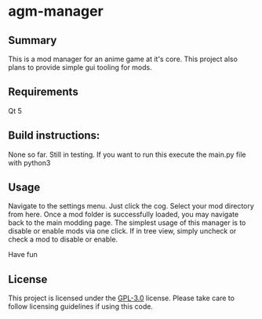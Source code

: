 # agm-manager

## Summary
This is a mod manager for an anime game at it's core. This project also plans to provide simple gui tooling for mods.

## Requirements
Qt 5

## Build instructions:
None so far. Still in testing.
If you want to run this execute the main.py file with python3

## Usage
Navigate to the settings menu. Just click the cog. Select your mod directory from here. Once a mod folder is successfully loaded, you may navigate back to the main modding page. The simplest usage of this manager is to disable or enable mods via one click. If in tree view, simply uncheck or check a mod to disable or enable. 

Have fun

## License

This project is licensed under the [GPL-3.0](https://github.com/squeezylt/agm-qt/blob/main/LICENSE.md) license. Please take care to follow licensing guidelines if using this code.
